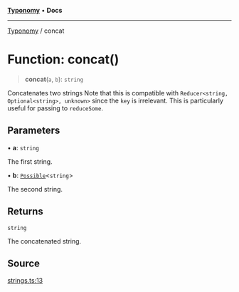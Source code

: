 [**Typonomy**](../README.md) • **Docs**

***

[Typonomy](../globals.md) / concat

# Function: concat()

> **concat**(`a`, `b`): `string`

Concatenates two strings
Note that this is compatible with `Reducer<string, Optional<string>, unknown>` since the `key` is irrelevant.
This is particularly useful for passing to `reduceSome`.

## Parameters

• **a**: `string`

The first string.

• **b**: [`Possible`](../type-aliases/Possible.md)\<`string`\>

The second string.

## Returns

`string`

The concatenated string.

## Source

[strings.ts:13](https://github.com/softcraft-development/typonomy/blob/30acaf0c9fc726297ecfec68c62e8d1edc67bc52/src/strings.ts#L13)
